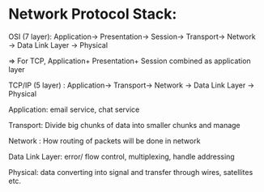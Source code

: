 # Network Protocol Stack:

OSI (7 layer): Application→ Presentation→ Session→ Transport→ Network → Data Link Layer → Physical

⇒ For TCP, Application+ Presentation+ Session combined as application layer

TCP/IP (5 layer) : Application→ Transport→ Network → Data Link Layer → Physical

Application: email service, chat service

Transport: Divide big chunks of data into smaller chunks and manage

Network : How routing of packets will be done in network

Data Link Layer: error/ flow control, multiplexing, handle addressing

Physical: data converting into signal and transfer through wires, satellites etc.
